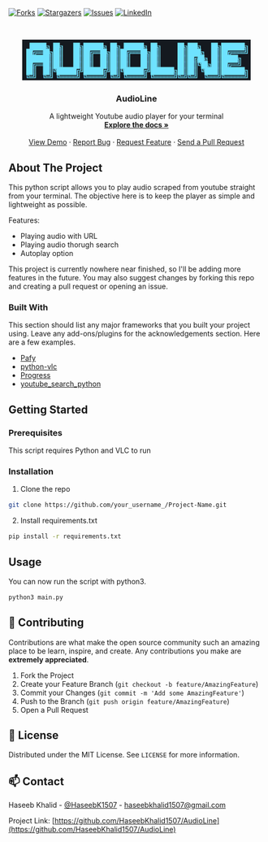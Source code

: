 [![Forks][forks-shield]][forks-url]
[![Stargazers][stars-shield]][stars-url]
[![Issues][issues-shield]][issues-url]
[![LinkedIn][linkedin-shield]][linkedin-url]



<!-- PROJECT LOGO -->
<br />
<p align="center">
  <a href="https://github.com/HaseebKhalid1507/AudioLine/">
    <img src="./logo.png" alt="Logo" width="450" height="80">
  </a>

  <h3 align="center">AudioLine</h3>

  <p align="center">
    A lightweight Youtube audio player for your terminal
    <br />
    <a href="https://github.com/HaseebKhalid1507/AudioLine/"><strong>Explore the docs »</strong></a>
    <br />
    <br />
    <a href="https://github.com/HaseebKhalid1507/AudioLine/">View Demo</a>
    ·
    <a href="https://github.com/HaseebKhalid1507/AudioLine/issues">Report Bug</a>
    ·
    <a href="https://github.com/HaseebKhalid1507/AudioLine/issues">Request Feature</a>
    ·
    <a href="https://github.com/HaseebKhalid1507/AudioLine/pulls">Send a Pull Request</a>
  </p>
</p>

<!-- ABOUT THE PROJECT -->
## About The Project

This python script allows you to play audio scraped from youtube straight from your terminal. The objective here is to keep the player as simple and lightweight as possible.

Features:
* Playing audio with URL
* Playing audio thorugh search
* Autoplay option

This project is currently nowhere near finished, so I'll be adding more features in the future. You may also suggest changes by forking this repo and creating a pull request or opening an issue.

### Built With
This section should list any major frameworks that you built your project using. Leave any add-ons/plugins for the acknowledgements section. Here are a few examples.
* [Pafy](https://pypi.org/project/pafy/)
* [python-vlc](https://pypi.org/project/python-vlc/)
* [Progress](https://pypi.org/project/progress/)
* [youtube_search_python](https://pypi.org/project/youtube-search-python/)



<!-- GETTING STARTED -->
## Getting Started


### Prerequisites

This script requires Python and VLC to run

### Installation

1. Clone the repo
```sh
git clone https://github.com/your_username_/Project-Name.git
```
2. Install requirements.txt
```sh
pip install -r requirements.txt
```


<!-- USAGE EXAMPLES -->
## Usage

You can now run the script with python3.
```sh
python3 main.py
```


<!-- CONTRIBUTING -->
## 🤝 Contributing

Contributions are what make the open source community such an amazing place to be learn, inspire, and create. Any contributions you make are **extremely appreciated**.

1. Fork the Project
2. Create your Feature Branch (`git checkout -b feature/AmazingFeature`)
3. Commit your Changes (`git commit -m 'Add some AmazingFeature'`)
4. Push to the Branch (`git push origin feature/AmazingFeature`)
5. Open a Pull Request



<!-- LICENSE -->
## 📝 License

Distributed under the MIT License. See `LICENSE` for more information.



<!-- CONTACT -->
## 📫 Contact

Haseeb Khalid - [@HaseebK1507](https://twitter.com/HaseebK1507) - haseebkhalid1507@gmail.com

Project Link: [https://github.com/HaseebKhalid1507/AudioLine](https://github.com/HaseebKhalid1507/AudioLine)





<!-- MARKDOWN LINKS & IMAGES -->
<!-- https://www.markdownguide.org/basic-syntax/#reference-style-links -->
[forks-shield]: https://img.shields.io/github/forks/HaseebKhalid1507/AudioLine?style=for-the-badge
[forks-url]: https://github.com/HaseebKhalid1507/AudioLine/network/members
[stars-shield]: https://img.shields.io/github/stars/HaseebKhalid1507/AudioLine?style=for-the-badge
[stars-url]: https://github.com/HaseebKhalid1507/AudioLine/stargazers
[issues-shield]: https://img.shields.io/github/issues/HaseebKhalid1507/AudioLine?style=for-the-badge
[issues-url]: https://github.com/HaseebKhalid1507/AudioLine/issues
[linkedin-shield]: https://img.shields.io/badge/-LinkedIn-black.svg?style=flat-square&logo=linkedin&colorB=555
[linkedin-url]: https://www.linkedin.com/in/haseeb-khalid-954147197/
